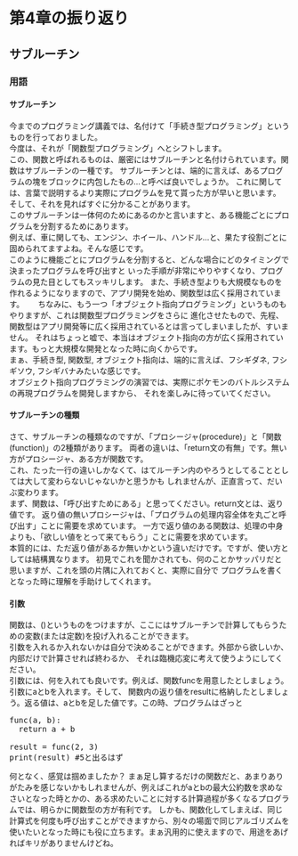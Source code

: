 # 第4章の振り返り

## サブルーチン
### 用語
#### サブルーチン
今までのプログラミング講義では、名付けて「手続き型プログラミング」というものを行っておりました。  
今度は、それが「関数型プログラミング」へとシフトします。  
この、関数と呼ばれるものは、厳密にはサブルーチンと名付けられています。関数はサブルーチンの一種です。
サブルーチンとは、端的に言えば、あるプログラムの塊をブロックに内包したもの…と呼べば良いでしょうか。
これに関しては、言葉で説明するより実際にプログラムを見て貰った方が早いと思います。  
そして、それを見ればすぐに分かることがあります。  
このサブルーチンは一体何のためにあるのかと言いますと、ある機能ごとにプログラムを分割するためにあります。  
例えば、車に関しても、エンジン、ホイール、ハンドル…と、果たす役割ごとに固められてますよね。そんな感じです。  
このように機能ごとにプログラムを分割すると、どんな場合にどのタイミングで決まったプログラムを呼び出すと
いった手順が非常にやりやすくなり、プログラムの見た目としてもスッキリします。
また、手続き型よりも大規模なものを作れるようになりますので、アプリ開発を始め、関数型は広く採用されています。　　
ちなみに、もう一つ「オブジェクト指向プログラミング」というものもやりますが、これは関数型プログラミングをさらに
進化させたもので、先程、関数型はアプリ開発等に広く採用されているとは言ってしまいましたが、すいません。
それはちょっと嘘で、本当はオブジェクト指向の方が広く採用されています。もっと大規模な開発となった時に向くからです。  
まぁ、手続き型, 関数型, オブジェクト指向は、端的に言えば、フシギダネ, フシギソウ, フシギバナみたいな感じです。  
オブジェクト指向プログラミングの演習では、実際にポケモンのバトルシステムの再現プログラムを開発しますから、
それを楽しみに待っていてください。

#### サブルーチンの種類
さて、サブルーチンの種類なのですが、「プロシージャ(procedure)」と「関数(function)」の2種類があります。
両者の違いは、「return文の有無」です。無い方がプロシージャ、ある方が関数です。  
これ、たった一行の違いしかなくて、はてルーチン内のやろうとしてることとしては大して変わらないじゃないかと思うかも
しれませんが、正直言って、だいぶ変わります。  
まず、関数は、「呼び出すためにある」と思ってください。return文とは、返り値です。
返り値の無いプロシージャは、「プログラムの処理内容全体を丸ごと呼び出す」ことに需要を求めています。
一方で返り値のある関数は、処理の中身よりも、「欲しい値をとって来てもらう」ことに需要を求めています。  
本質的には、ただ返り値があるか無いかという違いだけです。ですが、使い方としては結構異なります。
初見でこれを聞かされても、何のことかサッパリだと思いますが、これを頭の片隅に入れておくと、実際に自分で
プログラムを書くとなった時に理解を手助けしてくれます。

#### 引数
関数は、()というものをつけますが、ここにはサブルーチンで計算してもらうための変数(または定数)を投げ入れることができます。  
引数を入れるか入れないかは自分で決めることができます。外部から欲しいか、内部だけで計算させれば終わるか、
それは臨機応変に考えて使うようにしてください。  
引数には、何を入れても良いです。例えば、関数funcを用意したとしましょう。引数にaとbを入れます。そして、
関数内の返り値をresultに格納したとしましょう。返る値は、aとbを足した値です。この時、プログラムはざっと
<pre>
func(a, b):
  return a + b

result = func(2, 3)
print(result) #5と出るはず
</pre>
何となく、感覚は掴めましたか？
まぁ足し算するだけの関数だと、あまりありがたみを感じないかもしれませんが、例えばこれがaとbの最大公約数を求めなさいとなった時とかの、ある求めたいことに対する計算過程が多くなるプログラムでは、明らかに関数型の方が有利です。
しかも、関数化してしまえば、同じ計算式を何度も呼び出すことができますから、別々の場面で同じアルゴリズムを
使いたいとなった時にも役に立ちます。まぁ汎用的に使えますので、用途をあげればキリがありませんけどね。
